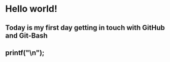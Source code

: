 # Hello world!

## Today is my first day getting in touch with GitHub and Git-Bash

## printf("\n");

